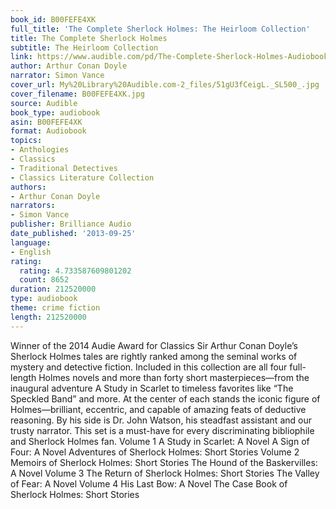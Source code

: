 ```yaml
---
book_id: B00FEFE4XK
full_title: 'The Complete Sherlock Holmes: The Heirloom Collection'
title: The Complete Sherlock Holmes
subtitle: The Heirloom Collection
link: https://www.audible.com/pd/The-Complete-Sherlock-Holmes-Audiobook/B00FEFE4XK
author: Arthur Conan Doyle
narrator: Simon Vance
cover_url: My%20Library%20Audible.com-2_files/51gU3fCeigL._SL500_.jpg
cover_filename: B00FEFE4XK.jpg
source: Audible
book_type: audiobook
asin: B00FEFE4XK
format: Audiobook
topics:
- Anthologies
- Classics
- Traditional Detectives
- Classics Literature Collection
authors:
- Arthur Conan Doyle
narrators:
- Simon Vance
publisher: Brilliance Audio
date_published: '2013-09-25'
language:
- English
rating:
  rating: 4.733587609801202
  count: 8652
duration: 212520000
type: audiobook
theme: crime fiction
length: 212520000
---
```

Winner of the 2014 Audie Award for Classics
Sir Arthur Conan Doyle’s Sherlock Holmes tales are rightly ranked among the seminal works of mystery and detective fiction. Included in this collection are all four full-length Holmes novels and more than forty short masterpieces—from the inaugural adventure A Study in Scarlet to timeless favorites like “The Speckled Band” and more. At the center of each stands the iconic figure of Holmes—brilliant, eccentric, and capable of amazing feats of deductive reasoning. By his side is Dr. John Watson, his steadfast assistant and our trusty narrator. This set is a must-have for every discriminating bibliophile and Sherlock Holmes fan.
Volume 1 A Study in Scarlet: A Novel A Sign of Four: A Novel Adventures of Sherlock Holmes: Short Stories
Volume 2 Memoirs of Sherlock Holmes: Short Stories The Hound of the Baskervilles: A Novel
Volume 3 The Return of Sherlock Holmes: Short Stories The Valley of Fear: A Novel
Volume 4 His Last Bow: A Novel The Case Book of Sherlock Holmes: Short Stories

